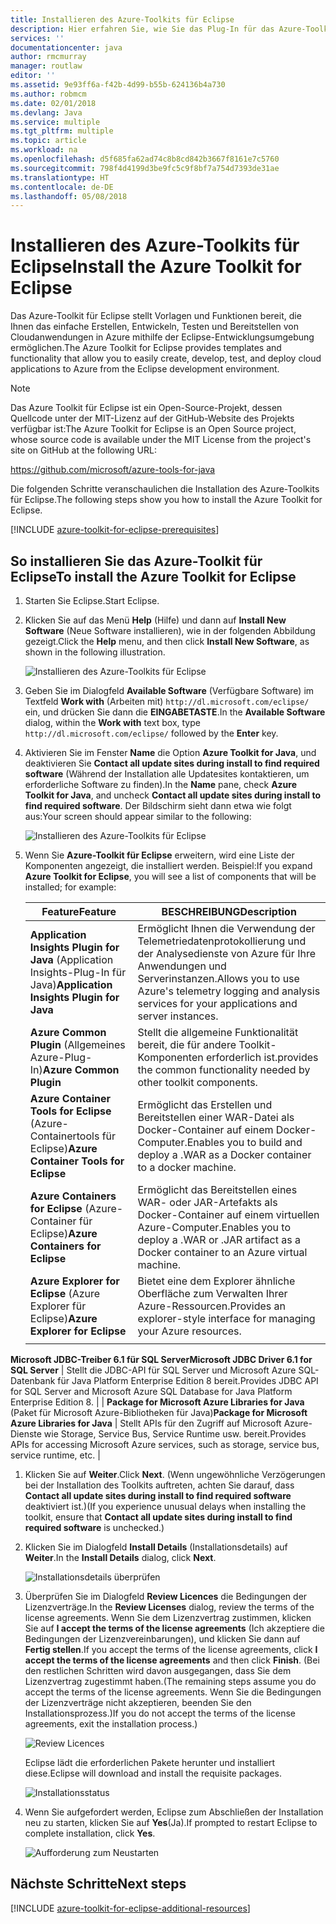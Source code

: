 ```yaml
---
title: Installieren des Azure-Toolkits für Eclipse
description: Hier erfahren Sie, wie Sie das Plug-In für das Azure-Toolkit für Eclipse installieren, um in Azure Cloudanwendungen zu erstellen und bereitzustellen.
services: ''
documentationcenter: java
author: rmcmurray
manager: routlaw
editor: ''
ms.assetid: 9e93ff6a-f42b-4d99-b55b-624136b4a730
ms.author: robmcm
ms.date: 02/01/2018
ms.devlang: Java
ms.service: multiple
ms.tgt_pltfrm: multiple
ms.topic: article
ms.workload: na
ms.openlocfilehash: d5f685fa62ad74c8b8cd842b3667f8161e7c5760
ms.sourcegitcommit: 798f4d4199d3be9fc5c9f8bf7a754d7393de31ae
ms.translationtype: HT
ms.contentlocale: de-DE
ms.lasthandoff: 05/08/2018
---
```

# <a name="install-the-azure-toolkit-for-eclipse"></a><span data-ttu-id="db176-103">Installieren des Azure-Toolkits für Eclipse</span><span class="sxs-lookup"><span data-stu-id="db176-103">Install the Azure Toolkit for Eclipse</span></span>

<span data-ttu-id="db176-104">Das Azure-Toolkit für Eclipse stellt Vorlagen und Funktionen bereit, die Ihnen das einfache Erstellen, Entwickeln, Testen und Bereitstellen von Cloudanwendungen in Azure mithilfe der Eclipse-Entwicklungsumgebung ermöglichen.</span><span class="sxs-lookup"><span data-stu-id="db176-104">The Azure Toolkit for Eclipse provides templates and functionality that allow you to easily create, develop, test, and deploy cloud applications to Azure from the Eclipse development environment.</span></span>

> [!NOTE] 
> 
> <span data-ttu-id="db176-105">Das Azure Toolkit für Eclipse ist ein Open-Source-Projekt, dessen Quellcode unter der MIT-Lizenz auf der GitHub-Website des Projekts verfügbar ist:</span><span class="sxs-lookup"><span data-stu-id="db176-105">The Azure Toolkit for Eclipse is an Open Source project, whose source code is available under the MIT License from the project's site on GitHub at the following URL:</span></span> 
> 
> <https://github.com/microsoft/azure-tools-for-java> 
> 

<span data-ttu-id="db176-106">Die folgenden Schritte veranschaulichen die Installation des Azure-Toolkits für Eclipse.</span><span class="sxs-lookup"><span data-stu-id="db176-106">The following steps show you how to install the Azure Toolkit for Eclipse.</span></span>

[!INCLUDE [azure-toolkit-for-eclipse-prerequisites](../includes/azure-toolkit-for-eclipse-prerequisites.md)]

## <a name="to-install-the-azure-toolkit-for-eclipse"></a><span data-ttu-id="db176-107">So installieren Sie das Azure-Toolkit für Eclipse</span><span class="sxs-lookup"><span data-stu-id="db176-107">To install the Azure Toolkit for Eclipse</span></span>

1. <span data-ttu-id="db176-108">Starten Sie Eclipse.</span><span class="sxs-lookup"><span data-stu-id="db176-108">Start Eclipse.</span></span>

1. <span data-ttu-id="db176-109">Klicken Sie auf das Menü **Help** (Hilfe) und dann auf **Install New Software** (Neue Software installieren), wie in der folgenden Abbildung gezeigt.</span><span class="sxs-lookup"><span data-stu-id="db176-109">Click the **Help** menu, and then click **Install New Software**, as shown in the following illustration.</span></span>
   
   ![Installieren des Azure-Toolkits für Eclipse][01]

1. <span data-ttu-id="db176-111">Geben Sie im Dialogfeld **Available Software** (Verfügbare Software) im Textfeld **Work with** (Arbeiten mit) `http://dl.microsoft.com/eclipse/` ein, und drücken Sie dann die **EINGABETASTE**.</span><span class="sxs-lookup"><span data-stu-id="db176-111">In the **Available Software** dialog, within the **Work with** text box, type `http://dl.microsoft.com/eclipse/` followed by the **Enter** key.</span></span>

1. <span data-ttu-id="db176-112">Aktivieren Sie im Fenster **Name** die Option **Azure Toolkit for Java**, und deaktivieren Sie **Contact all update sites during install to find required software** (Während der Installation alle Updatesites kontaktieren, um erforderliche Software zu finden).</span><span class="sxs-lookup"><span data-stu-id="db176-112">In the **Name** pane, check **Azure Toolkit for Java**, and uncheck **Contact all update sites during install to find required software**.</span></span> <span data-ttu-id="db176-113">Der Bildschirm sieht dann etwa wie folgt aus:</span><span class="sxs-lookup"><span data-stu-id="db176-113">Your screen should appear similar to the following:</span></span>
   
   ![Installieren des Azure-Toolkits für Eclipse][02]

1. <span data-ttu-id="db176-115">Wenn Sie **Azure-Toolkit für Eclipse** erweitern, wird eine Liste der Komponenten angezeigt, die installiert werden. Beispiel:</span><span class="sxs-lookup"><span data-stu-id="db176-115">If you expand **Azure Toolkit for Eclipse**, you will see a list of components that will be installed; for example:</span></span>

   | <span data-ttu-id="db176-116">Feature</span><span class="sxs-lookup"><span data-stu-id="db176-116">Feature</span></span> | <span data-ttu-id="db176-117">BESCHREIBUNG</span><span class="sxs-lookup"><span data-stu-id="db176-117">Description</span></span> | 
   |---|---| 
   | <span data-ttu-id="db176-118">**Application Insights Plugin for Java** (Application Insights-Plug-In für Java)</span><span class="sxs-lookup"><span data-stu-id="db176-118">**Application Insights Plugin for Java**</span></span> | <span data-ttu-id="db176-119">Ermöglicht Ihnen die Verwendung der Telemetriedatenprotokollierung und der Analysedienste von Azure für Ihre Anwendungen und Serverinstanzen.</span><span class="sxs-lookup"><span data-stu-id="db176-119">Allows you to use Azure's telemetry logging and analysis services for your applications and server instances.</span></span> | 
   | <span data-ttu-id="db176-120">**Azure Common Plugin** (Allgemeines Azure-Plug-In)</span><span class="sxs-lookup"><span data-stu-id="db176-120">**Azure Common Plugin**</span></span> | <span data-ttu-id="db176-121">Stellt die allgemeine Funktionalität bereit, die für andere Toolkit-Komponenten erforderlich ist.</span><span class="sxs-lookup"><span data-stu-id="db176-121">provides the common functionality needed by other toolkit components.</span></span> | 
   | <span data-ttu-id="db176-122">**Azure Container Tools for Eclipse** (Azure-Containertools für Eclipse)</span><span class="sxs-lookup"><span data-stu-id="db176-122">**Azure Container Tools for Eclipse**</span></span> | <span data-ttu-id="db176-123">Ermöglicht das Erstellen und Bereitstellen einer WAR-Datei als Docker-Container auf einem Docker-Computer.</span><span class="sxs-lookup"><span data-stu-id="db176-123">Enables you to build and deploy a .WAR as a Docker container to a docker machine.</span></span> | 
   | <span data-ttu-id="db176-124">**Azure Containers for Eclipse** (Azure-Container für Eclipse)</span><span class="sxs-lookup"><span data-stu-id="db176-124">**Azure Containers for Eclipse**</span></span> | <span data-ttu-id="db176-125">Ermöglicht das Bereitstellen eines WAR- oder JAR-Artefakts als Docker-Container auf einem virtuellen Azure-Computer.</span><span class="sxs-lookup"><span data-stu-id="db176-125">Enables you to deploy a .WAR or .JAR artifact as a Docker container to an Azure virtual machine.</span></span> | 
   | <span data-ttu-id="db176-126">**Azure Explorer for Eclipse** (Azure Explorer für Eclipse)</span><span class="sxs-lookup"><span data-stu-id="db176-126">**Azure Explorer for Eclipse**</span></span> | <span data-ttu-id="db176-127">Bietet eine dem Explorer ähnliche Oberfläche zum Verwalten Ihrer Azure-Ressourcen.</span><span class="sxs-lookup"><span data-stu-id="db176-127">Provides an explorer-style interface for managing your Azure resources.</span></span> | 
   | <span data-ttu-id="db176-128">
  **Microsoft JDBC-Treiber 6.1 für SQL Server**</span><span class="sxs-lookup"><span data-stu-id="db176-128">**Microsoft JDBC Driver 6.1 for SQL Server**</span></span> | <span data-ttu-id="db176-129">Stellt die JDBC-API für SQL Server und Microsoft Azure SQL-Datenbank für Java Platform Enterprise Edition 8 bereit.</span><span class="sxs-lookup"><span data-stu-id="db176-129">Provides JDBC API for SQL Server and Microsoft Azure SQL Database for Java Platform Enterprise Edition 8.</span></span> | 
   | <span data-ttu-id="db176-130">**Package for Microsoft Azure Libraries for Java** (Paket für Microsoft Azure-Bibliotheken für Java)</span><span class="sxs-lookup"><span data-stu-id="db176-130">**Package for Microsoft Azure Libraries for Java**</span></span> | <span data-ttu-id="db176-131">Stellt APIs für den Zugriff auf Microsoft Azure-Dienste wie Storage, Service Bus, Service Runtime usw. bereit.</span><span class="sxs-lookup"><span data-stu-id="db176-131">Provides APIs for accessing Microsoft Azure services, such as storage, service bus, service runtime, etc.</span></span> | 

1. <span data-ttu-id="db176-132">Klicken Sie auf **Weiter**.</span><span class="sxs-lookup"><span data-stu-id="db176-132">Click **Next**.</span></span> <span data-ttu-id="db176-133">(Wenn ungewöhnliche Verzögerungen bei der Installation des Toolkits auftreten, achten Sie darauf, dass **Contact all update sites during install to find required software** deaktiviert ist.)</span><span class="sxs-lookup"><span data-stu-id="db176-133">(If you experience unusual delays when installing the toolkit, ensure that **Contact all update sites during install to find required software** is unchecked.)</span></span>

1. <span data-ttu-id="db176-134">Klicken Sie im Dialogfeld **Install Details** (Installationsdetails) auf **Weiter**.</span><span class="sxs-lookup"><span data-stu-id="db176-134">In the **Install Details** dialog, click **Next**.</span></span>
   
   ![Installationsdetails überprüfen][03]

1. <span data-ttu-id="db176-136">Überprüfen Sie im Dialogfeld **Review Licences** die Bedingungen der Lizenzverträge.</span><span class="sxs-lookup"><span data-stu-id="db176-136">In the **Review Licenses** dialog, review the terms of the license agreements.</span></span> <span data-ttu-id="db176-137">Wenn Sie dem Lizenzvertrag zustimmen, klicken Sie auf **I accept the terms of the license agreements** (Ich akzeptiere die Bedingungen der Lizenzvereinbarungen), und klicken Sie dann auf **Fertig stellen**.</span><span class="sxs-lookup"><span data-stu-id="db176-137">If you accept the terms of the license agreements, click **I accept the terms of the license agreements** and then click **Finish**.</span></span> <span data-ttu-id="db176-138">(Bei den restlichen Schritten wird davon ausgegangen, dass Sie dem Lizenzvertrag zugestimmt haben.</span><span class="sxs-lookup"><span data-stu-id="db176-138">(The remaining steps assume you do accept the terms of the license agreements.</span></span> <span data-ttu-id="db176-139">Wenn Sie die Bedingungen der Lizenzverträge nicht akzeptieren, beenden Sie den Installationsprozess.)</span><span class="sxs-lookup"><span data-stu-id="db176-139">If you do not accept the terms of the license agreements, exit the installation process.)</span></span>
   
   ![Review Licences][04]
   
   <span data-ttu-id="db176-141">Eclipse lädt die erforderlichen Pakete herunter und installiert diese.</span><span class="sxs-lookup"><span data-stu-id="db176-141">Eclipse will download and install the requisite packages.</span></span>
   
   ![Installationsstatus][05]

1. <span data-ttu-id="db176-143">Wenn Sie aufgefordert werden, Eclipse zum Abschließen der Installation neu zu starten, klicken Sie auf **Yes**(Ja).</span><span class="sxs-lookup"><span data-stu-id="db176-143">If prompted to restart Eclipse to complete installation, click **Yes**.</span></span>
   
   ![Aufforderung zum Neustarten][06]

## <a name="next-steps"></a><span data-ttu-id="db176-145">Nächste Schritte</span><span class="sxs-lookup"><span data-stu-id="db176-145">Next steps</span></span>

[!INCLUDE [azure-toolkit-for-eclipse-additional-resources](../includes/azure-toolkit-for-eclipse-additional-resources.md)]

<!-- URL List -->

<!-- Legacy MSDN URL = https://msdn.microsoft.com/library/azure/hh690946.aspx -->

<!-- IMG List -->

[01]: media/azure-toolkit-for-eclipse-installation/eclipse-installation-01.png
[02]: media/azure-toolkit-for-eclipse-installation/eclipse-installation-02.png
[03]: media/azure-toolkit-for-eclipse-installation/eclipse-installation-03.png
[04]: media/azure-toolkit-for-eclipse-installation/eclipse-installation-04.png
[05]: media/azure-toolkit-for-eclipse-installation/eclipse-installation-05.png
[06]: media/azure-toolkit-for-eclipse-installation/eclipse-installation-06.png
